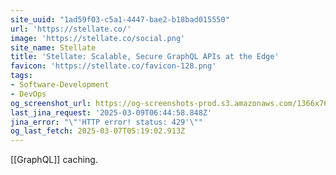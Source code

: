 ```yaml
---
site_uuid: "1ad59f03-c5a1-4447-bae2-b18bad015550"
url: 'https://stellate.co/'
image: 'https://stellate.co/social.png'
site_name: Stellate
title: 'Stellate: Scalable, Secure GraphQL APIs at the Edge'
favicon: 'https://stellate.co/favicon-128.png'
tags:
- Software-Development
- DevOps
og_screenshot_url: https://og-screenshots-prod.s3.amazonaws.com/1366x768/80/false/4413b431d2146b0765417533f6befe04dff2592ea483d1dfbdbb82f89c2ebb6b.jpeg
last_jina_request: '2025-03-09T06:44:58.848Z'
jina_error: "\"'HTTP error! status: 429'\""
og_last_fetch: 2025-03-07T05:19:02.913Z
---
```

[[GraphQL]] caching. 



